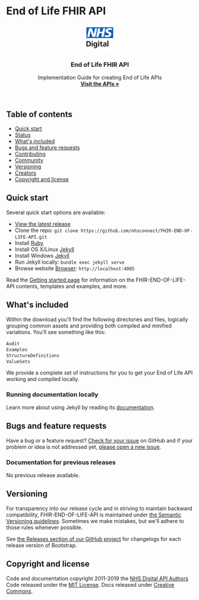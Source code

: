 # End of Life FHIR API

<p align="center">
  <a href="https://v4-alpha.getbootstrap.com">
    <img src="images/logo.png" height=72>
  </a>

  <h3 align="center">End of Life FHIR API</h3>

  <p align="center">
    Implementation Guide for creating End of Life APIs
    <br>
    <a href="#"><strong>Visit the APIs &raquo;</strong></a>
  </p>
</p>

<br>

## Table of contents

- [Quick start](#quick-start)
- [Status](#status)
- [What's included](#whats-included)
- [Bugs and feature requests](#bugs-and-feature-requests)
- [Contributing](#contributing)
- [Community](#community)
- [Versioning](#versioning)
- [Creators](#creators)
- [Copyright and license](#copyright-and-license)

## Quick start

Several quick start options are available:

- [View the latest release]( )
- Clone the repo: `git clone https://github.com/nhsconnect/FHIR-END-OF-LIFE-API.git`
- Install [Ruby](https://www.ruby-lang.org/en/documentation/installation/#homebrew)
- Install OS X/Linux [Jekyll](https://jekyllrb.com/docs/installation/)
- Install Windows [Jekyll](https://jekyllrb.com/docs/windows/)
- Run Jekyll locally: `bundle exec jekyll serve`
- Browse website [Browser](http://localhost:4005): `http://localhost:4005`

Read the [Getting started page](#) for information on the FHIR-END-OF-LIFE-API contents, templates and examples, and more.

## What's included

Within the download you'll find the following directories and files, logically grouping common assets and providing both compiled and minified variations. You'll see something like this:

```
Audit
Examples
StructureDefinitions
ValueSets
```

We provide a complete set of instructions for you to get your End of Life API working and compiled locally.

### Running documentation locally

Learn more about using Jekyll by reading its [documentation](https://jekyllrb.com/docs/home/).

## Bugs and feature requests

Have a bug or a feature request?  [Check for your issue](https://github.com/nhsconnect/FHIR-END-OF-LIFE-API/issues) on GitHub and if your problem or idea is not addressed yet, [please open a new issue](https://github.com/nhsconnect/FHIR-END-OF-LIFE-API/issues/new).


### Documentation for previous releases

No previous release available.

## Versioning

For transparency into our release cycle and in striving to maintain backward compatibility, FHIR-END-OF-LIFE-API is maintained under [the Semantic Versioning guidelines](http://semver.org/). Sometimes we make mistakes, but we'll adhere to those rules whenever possible.

See [the Releases section of our GitHub project](https://github.com/nhsconnect/FHIR-END-OF-LIFE-API/releases) for changelogs for each release version of Bootstrap.

<!--Release announcement posts on [the official FHIR-ODS-API blog](#) contain summaries of the most noteworthy changes made in each release.-->

## Copyright and license

Code and documentation copyright 2011-2019 the <!--[CareConnect API Authors](#) and --> [NHS Digital API Authors](#) Code released under the [MIT License](#). Docs released under [Creative Commons](#).
